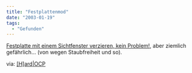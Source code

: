 ```yaml
---
title: "Festplattenmod"
date: "2003-01-19"
tags:
  - "Gefunden"
---
```


[Festplatte mit einem Sichtfenster verzieren, kein Problem!](http://www.dark-tweaker.com/festplatte_sichtfenster.htm "Festplatte mit einem Sichtfenster verzieren, kein Problem!"), aber ziemlich gefährlich… (von wegen Staubfreiheit und so).

via: [\[H\]ard|OCP](http://www.hardocp.com/index.html#6334-3)
